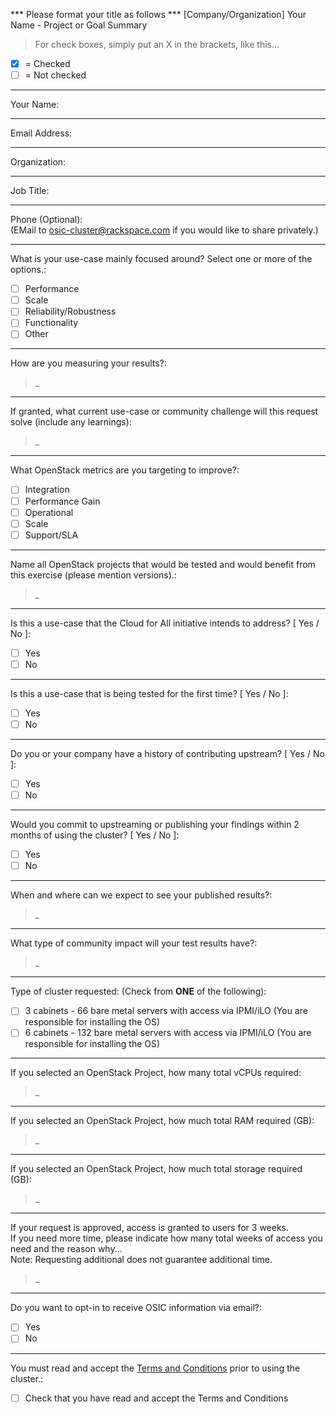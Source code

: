 *** Please format your title as follows ***
[Company/Organization] Your Name - Project or Goal Summary

> For check boxes, simply put an X in the brackets, like this...
- [X]  =  Checked
- [ ]  =  Not checked

---
Your Name:  

---
Email Address:  

---
Organization:  

---
Job Title:  

---
Phone (Optional):  
(EMail to  osic-cluster@rackspace.com  if you would like to share privately.)

---
What is your use-case mainly focused around? Select one or more of the options.:
- [ ] Performance
- [ ] Scale
- [ ] Reliability/Robustness
- [ ] Functionality
- [ ] Other
 
---
How are you measuring your results?:  
> _

---
If granted, what current use-case or community challenge will this request solve (include any learnings): 
> _

---
What OpenStack metrics are you targeting to improve?:
- [ ] Integration
- [ ] Performance Gain
- [ ] Operational
- [ ] Scale
- [ ] Support/SLA

---
Name all OpenStack projects that would be tested and would benefit from this exercise (please mention versions).:
> _

---
Is this a use-case that the Cloud for All initiative intends to address? [ Yes / No ]:
- [ ] Yes
- [ ] No

---
Is this a use-case that is being tested for the first time? [ Yes / No ]:
- [ ] Yes
- [ ] No

---
Do you or your company have a history of contributing upstream? [ Yes / No ]:
- [ ] Yes
- [ ] No

---
Would you commit to upstreaming or publishing your findings within 2 months of using the cluster? [ Yes / No ]:
- [ ] Yes
- [ ] No

---
When and where can we expect to see your published results?:
> _

---
What type of community impact will your test results have?:
> _

---
Type of cluster requested: (Check from **ONE** of the following):
- [ ] 3 cabinets - 66 bare metal servers with access via IPMI/iLO (You are responsible for installing the OS)
- [ ] 6 cabinets - 132 bare metal servers with access via IPMI/iLO (You are responsible for installing the OS)

---
If you selected an OpenStack Project, how many total vCPUs required:  
> _

---
If you selected an OpenStack Project, how much total RAM required (GB):  
> _

---
If you selected an OpenStack Project, how much total storage required (GB):  
> _

---
If your request is approved, access is granted to users for 3 weeks.  
If you need more time, please indicate how many total weeks of access you need and the reason why...  
Note: Requesting additional does not guarantee additional time.  
  
> _

---
Do you want to opt-in to receive OSIC information via email?:
- [ ] Yes
- [ ] No

---
You must read and accept the [Terms and Conditions](http://go.rackspace.com/rs/045-QRG-025/images/OSIC%20ToS%20Final.pdf) prior to using the cluster.:
- [ ] Check that you have read and accept the Terms and Conditions  
